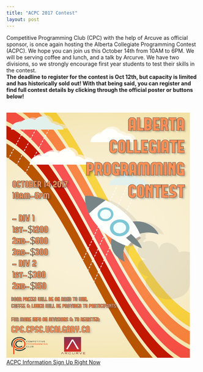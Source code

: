 ```yaml
---
title: "ACPC 2017 Contest"
layout: post
---
```


<div class="col-md-12">
Competitive Programming Club (CPC) with the help of Arcuve as official sponsor, is once again hosting the Alberta Collegiate Programming Contest (ACPC). We hope you can join us this October 14th from 10AM to 6PM. We will be serving coffee and lunch, and a talk by Arcurve. We have two divisions, so we strongly encourage first year students to test their skills in the contest.
<br>
<b>The deadline to register for the contest is Oct 12th, but capacity is limited and has historically sold out! With that being said, you can register and find full contest details by clicking through the official poster or buttons below!</b>


<a href="http://cpc.cpsc.ucalgary.ca/contests/acpc/2017/">
<br><br><br> <img src="/img/acpc2017.png" alt="ACPC 2017 Registration" style="width:480px;height:640px;border:0;">
</a>

<a class="btn btn-info btn-lg" href="http://cpc.cpsc.ucalgary.ca/contests/acpc/2017/" role="button">
ACPC Information
</a>

<a class="btn btn-info btn-lg" href="https://www.eventbrite.ca/e/alberta-collegiate-programming-contest-2017-registration-38194632173" role="button">
Sign Up Right Now
</a>

<br><br>

<br>
</div>
